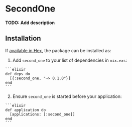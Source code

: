 # SecondOne

**TODO: Add description**

## Installation

If [available in Hex](https://hex.pm/docs/publish), the package can be installed as:

  1. Add `second_one` to your list of dependencies in `mix.exs`:

    ```elixir
    def deps do
      [{:second_one, "~> 0.1.0"}]
    end
    ```

  2. Ensure `second_one` is started before your application:

    ```elixir
    def application do
      [applications: [:second_one]]
    end
    ```

